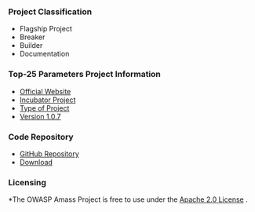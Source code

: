 ### Project Classification
* <i class="fas fa-flag" style="color:#2ADA08;"></i> Flagship Project
* <i class="fas fa-hammer" style="color:#233e81;"></i> Breaker
* <i class="fas fa-toolbox" style="color:#233e81;"></i> Builder
* <i class="fas fa-documentations" style="color:#233e81;"></i> Documentation

### Top-25 Parameters Project Information
* [Official Website](https://paramatter.art)
* [Incubator Project](#)
* [Type of Project](#)
* [Version 1.0.7](https://github.com/OWASP/www-project-top-25-parameters/blob/main)

### Code Repository
* [GitHub Repository](https://github.com/lutfumertceylan/top25-parameter)
* [Download](https://github.com/lutfumertceylan/top25-parameter/zipball/master)

### Licensing
*The OWASP Amass Project is free to use under the [Apache 2.0 License](https://www.apache.org/licenses/LICENSE-2.0) .

